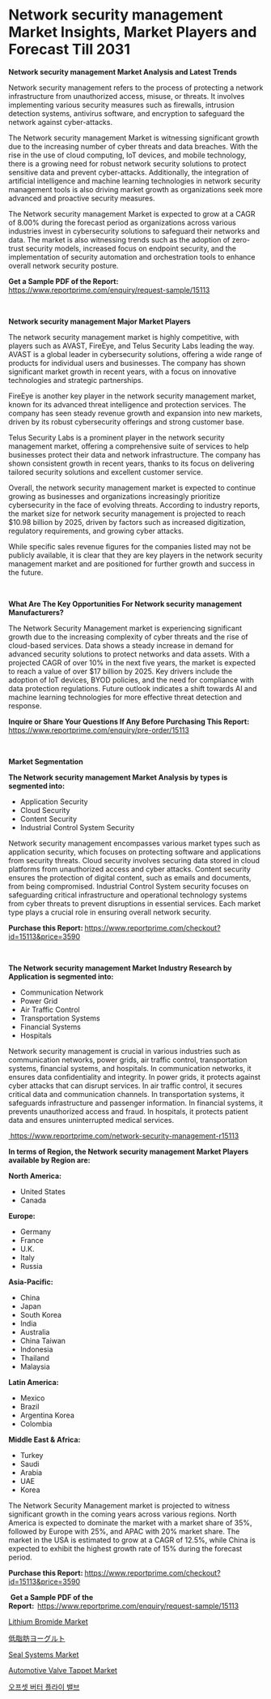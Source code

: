<p><h1>Network security management Market Insights, Market Players and Forecast Till 2031</h1></p><p><strong>Network security management Market Analysis and Latest Trends</strong></p>
<p><p>Network security management refers to the process of protecting a network infrastructure from unauthorized access, misuse, or threats. It involves implementing various security measures such as firewalls, intrusion detection systems, antivirus software, and encryption to safeguard the network against cyber-attacks.</p><p>The Network security management Market is witnessing significant growth due to the increasing number of cyber threats and data breaches. With the rise in the use of cloud computing, IoT devices, and mobile technology, there is a growing need for robust network security solutions to protect sensitive data and prevent cyber-attacks. Additionally, the integration of artificial intelligence and machine learning technologies in network security management tools is also driving market growth as organizations seek more advanced and proactive security measures.</p><p>The Network security management Market is expected to grow at a CAGR of 8.00% during the forecast period as organizations across various industries invest in cybersecurity solutions to safeguard their networks and data. The market is also witnessing trends such as the adoption of zero-trust security models, increased focus on endpoint security, and the implementation of security automation and orchestration tools to enhance overall network security posture.</p></p>
<p><strong>Get a Sample PDF of the Report:&nbsp;</strong> <a href="https://www.reportprime.com/enquiry/request-sample/15113">https://www.reportprime.com/enquiry/request-sample/15113</a></p>
<p>&nbsp;</p>
<p><strong>Network security management Major Market Players</strong></p>
<p><p>The network security management market is highly competitive, with players such as AVAST, FireEye, and Telus Security Labs leading the way. AVAST is a global leader in cybersecurity solutions, offering a wide range of products for individual users and businesses. The company has shown significant market growth in recent years, with a focus on innovative technologies and strategic partnerships.</p><p>FireEye is another key player in the network security management market, known for its advanced threat intelligence and protection services. The company has seen steady revenue growth and expansion into new markets, driven by its robust cybersecurity offerings and strong customer base.</p><p>Telus Security Labs is a prominent player in the network security management market, offering a comprehensive suite of services to help businesses protect their data and network infrastructure. The company has shown consistent growth in recent years, thanks to its focus on delivering tailored security solutions and excellent customer service.</p><p>Overall, the network security management market is expected to continue growing as businesses and organizations increasingly prioritize cybersecurity in the face of evolving threats. According to industry reports, the market size for network security management is projected to reach $10.98 billion by 2025, driven by factors such as increased digitization, regulatory requirements, and growing cyber attacks.</p><p>While specific sales revenue figures for the companies listed may not be publicly available, it is clear that they are key players in the network security management market and are positioned for further growth and success in the future.</p></p>
<p>&nbsp;</p>
<p><strong>What Are The Key Opportunities For Network security management Manufacturers?</strong></p>
<p><p>The Network Security Management market is experiencing significant growth due to the increasing complexity of cyber threats and the rise of cloud-based services. Data shows a steady increase in demand for advanced security solutions to protect networks and data assets. With a projected CAGR of over 10% in the next five years, the market is expected to reach a value of over $17 billion by 2025. Key drivers include the adoption of IoT devices, BYOD policies, and the need for compliance with data protection regulations. Future outlook indicates a shift towards AI and machine learning technologies for more effective threat detection and response.</p></p>
<p><strong>Inquire or Share Your Questions If Any Before Purchasing This Report:</strong> <a href="https://www.reportprime.com/enquiry/pre-order/15113">https://www.reportprime.com/enquiry/pre-order/15113</a></p>
<p>&nbsp;</p>
<p><strong>Market Segmentation</strong></p>
<p><strong>The Network security management Market Analysis by types is segmented into:</strong></p>
<p><ul><li>Application Security</li><li>Cloud Security</li><li>Content Security</li><li>Industrial Control System Security</li></ul></p>
<p><p>Network security management encompasses various market types such as application security, which focuses on protecting software and applications from security threats. Cloud security involves securing data stored in cloud platforms from unauthorized access and cyber attacks. Content security ensures the protection of digital content, such as emails and documents, from being compromised. Industrial Control System security focuses on safeguarding critical infrastructure and operational technology systems from cyber threats to prevent disruptions in essential services. Each market type plays a crucial role in ensuring overall network security.</p></p>
<p><strong>Purchase this Report:&nbsp;</strong><a href="https://www.reportprime.com/checkout?id=15113&price=3590">https://www.reportprime.com/checkout?id=15113&price=3590</a></p>
<p>&nbsp;</p>
<p><strong>The Network security management Market Industry Research by Application is segmented into:</strong></p>
<p><ul><li>Communication Network</li><li>Power Grid</li><li>Air Traffic Control</li><li>Transportation Systems</li><li>Financial Systems</li><li>Hospitals</li></ul></p>
<p><p>Network security management is crucial in various industries such as communication networks, power grids, air traffic control, transportation systems, financial systems, and hospitals. In communication networks, it ensures data confidentiality and integrity. In power grids, it protects against cyber attacks that can disrupt services. In air traffic control, it secures critical data and communication channels. In transportation systems, it safeguards infrastructure and passenger information. In financial systems, it prevents unauthorized access and fraud. In hospitals, it protects patient data and ensures uninterrupted medical services.</p></p>
<p><a href="https://www.reportprime.com/network-security-management-r15113">&nbsp;https://www.reportprime.com/network-security-management-r15113</a></p>
<p><strong>In terms of Region, the Network security management Market Players available by Region are:</strong></p>
<p>
    <p> <strong> North America: </strong>
        <ul>
            <li>United States</li>
            <li>Canada</li>
        </ul>
        </p> 
    <p> <strong> Europe: </strong>
        <ul>
            <li>Germany</li>
            <li>France</li>
            <li>U.K.</li>
            <li>Italy</li>
            <li>Russia</li>
        </ul>
        </p> 
    <p> <strong> Asia-Pacific: </strong>
        <ul>
            <li>China</li>
            <li>Japan</li>
            <li>South Korea</li>
            <li>India</li>
            <li>Australia</li>
            <li>China Taiwan</li>
            <li>Indonesia</li>
            <li>Thailand</li>
            <li>Malaysia</li>
        </ul>
        </p> 
    <p> <strong> Latin America: </strong>
        <ul>
            <li>Mexico</li>
            <li>Brazil</li>
            <li>Argentina Korea</li>
            <li>Colombia</li>
        </ul>
        </p> 
    <p> <strong> Middle East & Africa: </strong>
        <ul>
            <li>Turkey</li>
            <li>Saudi</li>
            <li>Arabia</li>
            <li>UAE</li>
            <li>Korea</li>
        </ul>
    </p>
    </p>
<p><p>The Network Security Management market is projected to witness significant growth in the coming years across various regions. North America is expected to dominate the market with a market share of 35%, followed by Europe with 25%, and APAC with 20% market share. The market in the USA is estimated to grow at a CAGR of 12.5%, while China is expected to exhibit the highest growth rate of 15% during the forecast period.</p></p>
<p><strong>Purchase this Report: </strong><a href="https://www.reportprime.com/checkout?id=15113&price=3590">https://www.reportprime.com/checkout?id=15113&price=3590</a></p>
<p>&nbsp;<strong>Get a Sample PDF of the Report:&nbsp;&nbsp;</strong><a href="https://www.reportprime.com/enquiry/request-sample/15113">https://www.reportprime.com/enquiry/request-sample/15113</a></p>
<p><strong></strong></p>
<p><p><a href="https://issuu.com/reportprime-2/docs/lithium-bromide-market-size-2030.pptx">Lithium Bromide Market</a></p><p><a href="https://medium.com/@eduardoramez/%E4%BD%8E%E8%84%82%E8%82%AA%E3%83%A8%E3%83%BC%E3%82%B0%E3%83%AB%E3%83%88%E3%81%AE%E5%B8%82%E5%A0%B4%E3%82%B7%E3%82%A7%E3%82%A2%E3%81%AE%E9%80%B2%E5%8C%96%E3%81%A8%E5%B8%82%E5%A0%B4%E6%88%90%E9%95%B7%E3%81%AE%E3%83%88%E3%83%AC%E3%83%B3%E3%83%892024%E5%B9%B4%E3%81%8B%E3%82%892031%E5%B9%B4%E3%81%BE%E3%81%A7-72e55161611e">低脂肪ヨーグルト</a></p><p><a href="https://github.com/wwwkeltoum/Market-Research-Report-List-2/blob/main/seal-systems-market.md">Seal Systems Market</a></p><p><a href="https://www.linkedin.com/pulse/automotive-valve-tappet-market-analysis-size-global-industry-vmhce?trackingId=TbRKFDJaIJxjm%2BS9O84utw%3D%3D">Automotive Valve Tappet Market</a></p><p><a href="https://github.com/FelipeGrrady654556/Market-Research-Report-List-1/blob/main/735715523422.md">오프셋 버터 플라이 밸브</a></p></p>